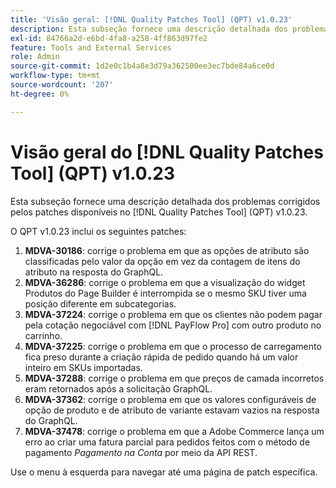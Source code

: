 ```yaml
---
title: 'Visão geral: [!DNL Quality Patches Tool] (QPT) v1.0.23'
description: Esta subseção fornece uma descrição detalhada dos problemas corrigidos pelos patches disponíveis no [!DNL Quality Patches Tool] (QPT) v1.0.23.
exl-id: 84766a2d-e6bd-4fa8-a258-4ff863d97fe2
feature: Tools and External Services
role: Admin
source-git-commit: 1d2e0c1b4a8e3d79a362500ee3ec7bde84a6ce0d
workflow-type: tm+mt
source-wordcount: '207'
ht-degree: 0%

---
```


# Visão geral do [!DNL Quality Patches Tool] (QPT) v1.0.23

Esta subseção fornece uma descrição detalhada dos problemas corrigidos pelos patches disponíveis no [!DNL Quality Patches Tool] (QPT) v1.0.23.

O QPT v1.0.23 inclui os seguintes patches:

1. **MDVA-30186**: corrige o problema em que as opções de atributo são classificadas pelo valor da opção em vez da contagem de itens do atributo na resposta do GraphQL.
1. **MDVA-36286**: corrige o problema em que a visualização do widget Produtos do Page Builder é interrompida se o mesmo SKU tiver uma posição diferente em subcategorias.
1. **MDVA-37224**: corrige o problema em que os clientes não podem pagar pela cotação negociável com [!DNL PayFlow Pro] com outro produto no carrinho.
1. **MDVA-37225**: corrige o problema em que o processo de carregamento fica preso durante a criação rápida de pedido quando há um valor inteiro em SKUs importadas.
1. **MDVA-37288**: corrige o problema em que preços de camada incorretos eram retornados após a solicitação GraphQL.
1. **MDVA-37362**: corrige o problema em que os valores configuráveis de opção de produto e de atributo de variante estavam vazios na resposta do GraphQL.
1. **MDVA-37478**: corrige o problema em que a Adobe Commerce lança um erro ao criar uma fatura parcial para pedidos feitos com o método de pagamento *Pagamento na Conta* por meio da API REST.

Use o menu à esquerda para navegar até uma página de patch específica.
